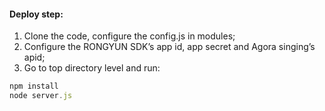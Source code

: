 #### Deploy step:

1.  Clone the code, configure the config.js in modules;
2.  Configure the RONGYUN SDK’s app id, app secret and Agora singing’s apid;
3.  Go to top directory level and run:

```javascript
npm install
node server.js
```
